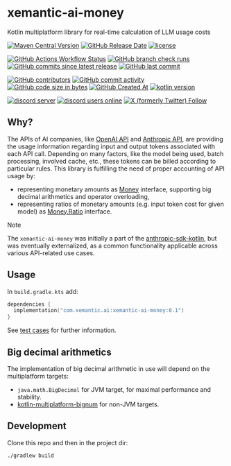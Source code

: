 # xemantic-ai-money
Kotlin multiplatform library for real-time calculation of LLM usage costs

[<img alt="Maven Central Version" src="https://img.shields.io/maven-central/v/com.xemantic.ai/xemantic-ai-money">](https://central.sonatype.com/namespace/com.xemantic.ai)
[<img alt="GitHub Release Date" src="https://img.shields.io/github/release-date/xemantic/xemantic-ai-money">](https://github.com/xemantic/xemantic-ai-money/releases)
[<img alt="license" src="https://img.shields.io/github/license/xemantic/xemantic-ai-money?color=blue">](https://github.com/xemantic/xemantic-ai-money/blob/main/LICENSE)

[<img alt="GitHub Actions Workflow Status" src="https://img.shields.io/github/actions/workflow/status/xemantic/xemantic-ai-money/build-main.yml">](https://github.com/xemantic/xemantic-ai-money/actions/workflows/build-main.yml)
[<img alt="GitHub branch check runs" src="https://img.shields.io/github/check-runs/xemantic/xemantic-ai-money/main">](https://github.com/xemantic/xemantic-ai-money/actions/workflows/build-main.yml)
[<img alt="GitHub commits since latest release" src="https://img.shields.io/github/commits-since/xemantic/xemantic-ai-money/latest">](https://github.com/xemantic/xemantic-ai-money/commits/main/)
[<img alt="GitHub last commit" src="https://img.shields.io/github/last-commit/xemantic/xemantic-ai-money">](https://github.com/xemantic/xemantic-ai-money/commits/main/)

[<img alt="GitHub contributors" src="https://img.shields.io/github/contributors/xemantic/xemantic-ai-money">](https://github.com/xemantic/xemantic-ai-money/graphs/contributors)
[<img alt="GitHub commit activity" src="https://img.shields.io/github/commit-activity/t/xemantic/xemantic-ai-money">](https://github.com/xemantic/xemantic-ai-money/commits/main/)
[<img alt="GitHub code size in bytes" src="https://img.shields.io/github/languages/code-size/xemantic/xemantic-ai-money">]()
[<img alt="GitHub Created At" src="https://img.shields.io/github/created-at/xemantic/xemantic-ai-money">](https://github.com/xemantic/xemantic-ai-money/commit/39c1fa4c138d4c671868c973e2ad37b262ae03c2)
[<img alt="kotlin version" src="https://img.shields.io/badge/dynamic/toml?url=https%3A%2F%2Fraw.githubusercontent.com%2Fxemantic%2Fxemantic-ai-money%2Fmain%2Fgradle%2Flibs.versions.toml&query=versions.kotlin&label=kotlin">](https://kotlinlang.org/docs/releases.html)

[<img alt="discord server" src="https://dcbadge.limes.pink/api/server/https://discord.gg/vQktqqN2Vn?style=flat">](https://discord.gg/vQktqqN2Vn)
[<img alt="discord users online" src="https://img.shields.io/discord/811561179280965673">](https://discord.gg/vQktqqN2Vn)
[<img alt="X (formerly Twitter) Follow" src="https://img.shields.io/twitter/follow/KazikPogoda">](https://x.com/KazikPogoda)

## Why?

The APIs of AI companies, like [OpenAI API](https://platform.openai.com/docs/api-reference/introduction)
and [Anthropic API](https://docs.anthropic.com/en/api/getting-started), are providing the usage information regarding input and output tokens
associated with each API call. Depending on many factors, like the model being used, batch
processing, involved cache, etc., these tokens can be billed according to particular rules.
This library is fulfilling the need of proper accounting of API usage by:

* representing monetary amounts as [Money](src/commonMain/kotlin/Money.kt) interface,
  supporting big decimal arithmetics and operator overloading,
* representing ratios of monetary amounts (e.g. input token cost for given model)
  as [Money.Ratio](src/commonMain/kotlin/Money.kt) interface.


> [!NOTE]
>  The `xemantic-ai-money` was initially a part of the
> [anthropic-sdk-kotlin](https://github.com/xemantic/anthropic-sdk-kotlin), but was eventually externalized,
> as a common functionality applicable across various API-related use cases.

## Usage

In `build.gradle.kts` add:

```kotlin
dependencies {
  implementation("com.xemantic.ai:xemantic-ai-money:0.1")
}
```

See [test cases](src/commonTest/kotlin) for further information.

## Big decimal arithmetics

The implementation of big decimal arithmetic in use will depend on the multiplatform
targets:

* `java.math.BigDecimal` for JVM target, for maximal performance and stability.
* [kotlin-multiplatform-bignum](https://github.com/ionspin/kotlin-multiplatform-bignum) for non-JVM targets.

## Development

Clone this repo and then in the project dir:

```shell
./gradlew build
```
